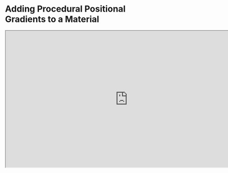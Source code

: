 # Adding Procedural Positional Gradients to a Material

<p><iframe title="YouTube video player" src="https://www.youtube.com/embed/SpTKb21HBmU?rel=0" width="800" height="450" allowfullscreen="allowfullscreen" allow="accelerometer; autoplay; clipboard-write; encrypted-media; gyroscope; picture-in-picture"></iframe></p>